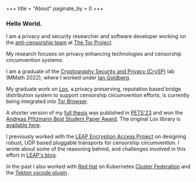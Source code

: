+++
title = "About"
paginate_by = 0
+++

### Hello World.

I am a privacy and security researcher and software developer working on the
[anti-censorship team](https://gitlab.torproject.org/tpo/anti-censorship/team) at [The Tor Project](https://www.torproject.org/).

My research focuses on privacy enhancing technologies and censorship circumvention systems.

I am a graduate of the [Cryptography Security and Privacy (CrySP)](https://crysp.uwaterloo.ca/) lab (MMath 2022), where I worked under [Ian Goldberg](https://cs.uwaterloo.ca/~iang/). 

My graduate work on [Lox](https://uwspace.uwaterloo.ca/handle/10012/18333), a privacy preserving, reputation based bridge distribution system to support censorship circumvention efforts, is currently being integrated into [Tor Browser](https://gitlab.torproject.org/tpo/anti-censorship/lox). 

A shorter version of my [full thesis](https://uwspace.uwaterloo.ca/handle/10012/18333) was published in [PETS'23](https://petsymposium.org/popets/2023/popets-2023-0029.php) and won the [Andreas Pfitzmann Best Student Paper Award](https://petsymposium.org/student-paper-award.php). The original Lox library is [available here](https://git-crysp.uwaterloo.ca/iang/lox).

I previously worked with the [LEAP Encryption Access Project](https://leap.se/) on designing robust, UDP based pluggable transports for censorship circumvention. I wrote about some of the reasoning behind, and challenges involved in this effort in [LEAP's blog](https://leap.se/#blog). 

In the past I also worked with [Red Hat](https://www.redhat.com/en) on Kubernetes [Cluster Federation](https://github.com/kubernetes-sigs/kubefed) and the [Tekton vscode plugin](https://github.com/redhat-developer/vscode-tekton).


